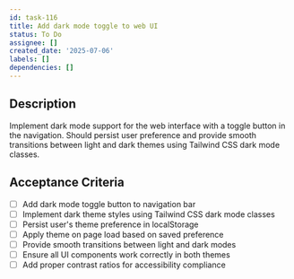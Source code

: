 ```yaml
---
id: task-116
title: Add dark mode toggle to web UI
status: To Do
assignee: []
created_date: '2025-07-06'
labels: []
dependencies: []
---
```


## Description

Implement dark mode support for the web interface with a toggle button in the navigation. Should persist user preference and provide smooth transitions between light and dark themes using Tailwind CSS dark mode classes.

## Acceptance Criteria

- [ ] Add dark mode toggle button to navigation bar
- [ ] Implement dark theme styles using Tailwind CSS dark mode classes
- [ ] Persist user's theme preference in localStorage
- [ ] Apply theme on page load based on saved preference
- [ ] Provide smooth transitions between light and dark modes
- [ ] Ensure all UI components work correctly in both themes
- [ ] Add proper contrast ratios for accessibility compliance
